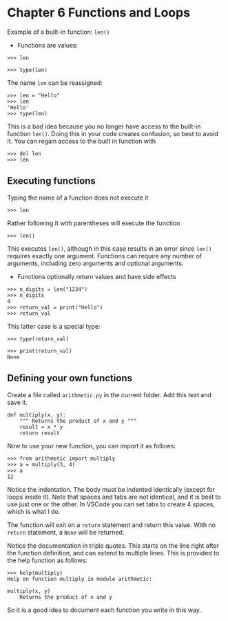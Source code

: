 # Chapter 6 Functions and Loops

Example of a built-in function: `len()`
* Functions are values:
```
>>> len

>>> type(len)

```
The name `len` can be reassigned:
```
>>> len = "Hello"
>>> len
'Hello'
>>> type(len)

```
This is a bad idea because you no longer have access to the built-in function `len()`.  Doing this in your code creates confusion, so best to avoid it.  You can regain access to the built in function with
```
>>> del len
>>> len

```
## Executing functions
Typing the name of a function does not execute it
```
>>> len
```
Rather following it with parentheses will execute the function
```
>>> len()

```
This executes `len()`, although in this case results in an error since `len()` requires exactly one argument.  Functions can require any number of arguments, including zero arguments and optional arguments.  

* Functions optionally return values and have side effects
```
>>> n_digits = len("1234")
>>> n_digits
4
>>> return_val = print("Hello")
>>> return_val

```
This latter case is a special type:
```
>>> type(return_val)

>>> print(return_val)
None
```

## Defining your own functions

Create a file called `arithmetic.py` in the current folder.  Add this text and save it.
```
def multiply(x, y):
    """ Returns the product of x and y """
    result = x * y
    return result
```
Now to use your new function, you can import it as follows:
```
>>> from arithmetic import multiply
>>> a = multiply(3, 4)
>>> a
12
```
Notice the indentation.  The body must be indented identically (except for loops inside it).  Note that spaces and tabs are not identical, and it is best to use just one or the other.  In VSCode you can set tabs to create 4 spaces, which is what I do.

The function will exit on a `return` statement and return this value.  With no `return` statement, a `None` will be returned.

Notice the documentation in triple quotes.  This starts on the line right after the function definition, and can extend to multiple lines.  This is provided to the help function as follows:
```
>>> help(multiply)
Help on function multiply in module arithmetic:

multiply(x, y)
    Returns the product of x and y

```
So it is a good idea to document each function you write in this way.  

